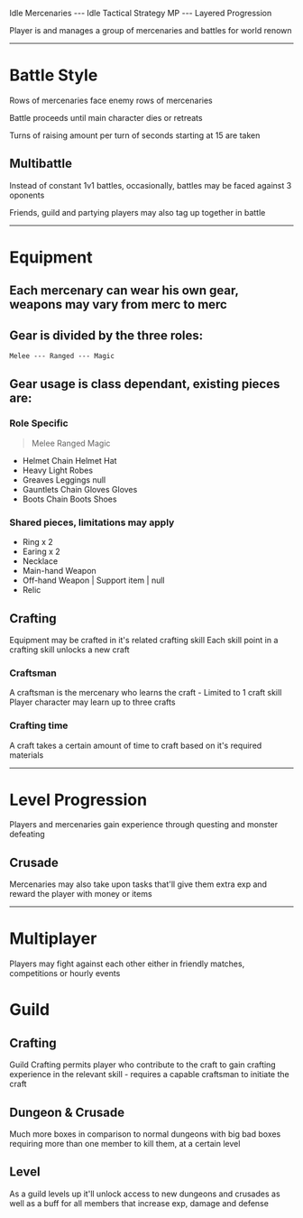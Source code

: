 Idle Mercenaries --- Idle Tactical Strategy MP --- Layered Progression

Player is and manages a group of mercenaries and battles for world renown

---

# Battle Style
Rows of mercenaries face enemy rows of mercenaries

Battle proceeds until main character dies or retreats

Turns of raising amount per turn of seconds starting at 15 are taken

## Multibattle
Instead of constant 1v1 battles, occasionally, battles may be faced against 3 oponents

Friends, guild and partying players may also tag up together in battle

---

# Equipment
## Each mercenary can wear his own gear, weapons may vary from merc to merc
## Gear is divided by the three roles:
    Melee --- Ranged --- Magic

## Gear usage is class dependant, existing pieces are:
### Role Specific
> Melee         Ranged          Magic

+ Helmet        Chain Helmet    Hat
+ Heavy         Light           Robes
+ Greaves       Leggings        null
+ Gauntlets     Chain Gloves    Gloves
+ Boots         Chain Boots     Shoes

### Shared pieces, limitations may apply
+ Ring x 2
+ Earing x 2
+ Necklace
+ Main-hand Weapon
+ Off-hand Weapon | Support item | null
+ Relic

## Crafting
Equipment may be crafted in it's related crafting skill
Each skill point in a crafting skill unlocks a new craft

### Craftsman
A craftsman is the mercenary who learns the craft - Limited to 1 craft skill
Player character may learn up to three crafts

### Crafting time
A craft takes a certain amount of time to craft based on it's required materials

---

# Level Progression
Players and mercenaries gain experience through questing and monster defeating

## Crusade
Mercenaries may also take upon tasks that'll give them extra exp and reward the player with money or items

--- 

# Multiplayer
Players may fight against each other either in friendly matches, competitions or hourly events

# Guild
## Crafting
Guild Crafting permits player who contribute to the craft to gain crafting experience in the relevant skill - requires a capable craftsman to initiate the craft

## Dungeon & Crusade
Much more boxes in comparison to normal dungeons with big bad boxes requiring more than one member to kill them, at a certain level

## Level
As a guild levels up it'll unlock access to new dungeons and crusades as well as a buff for all members that increase exp, damage and defense